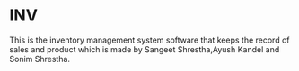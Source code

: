 # INV
This is the inventory management system software that keeps the record of sales and product which is made by Sangeet Shrestha,Ayush Kandel and Sonim Shrestha.

